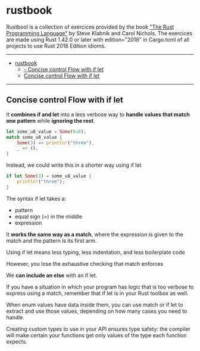 # rustbook
Rustbool is a collection of exercices provided by the book ["The Rust Programming Language"](https://doc.rust-lang.org/book/title-page.html) by Steve Klabnik and Carol Nichols.
The exercices are made using Rust 1.42.0 or later with edition="2018" in Cargo.toml of all projects to use Rust 2018 Edition idioms. 

------------------------------------------------------------
- [rustbook](#rustbook)
  - [- Concise control Flow with if let](#ulliconcise-control-flow-with-if-letliul)
  - [Concise control Flow with if let](#concise-control-flow-with-if-let)
------------------------------------------------------------

## Concise control Flow with if let

It **combines if and let** into a less verbose way to **handle values that match one pattern** while **ignoring the rest**.

```rust
let some_u8_value = Some(0u8);
match some_u8_value {
    Some(3) => println!("three"),
    _ => (),
}
```

Instead, we could write this in a shorter way using if let

```rust
if let Some(3) = some_u8_value {
    println!("three");
}
```

The syntax if let takes a:
- pattern
- equal sign (=) in the middle
- expression

It **works the same way as a match**, where the expression is given to the match and the pattern is its first arm.

Using if let means less typing, less indentation, and less boilerplate code

However, you lose the exhaustive checking that match enforces

We **can include an else** with an if let.

If you have a situation in which your program has logic that is too verbose to express using a match, remember that if let is in your Rust toolbox as well.

When enum values have data inside them, you can use match or if let to extract and use those values, depending on how many cases you need to handle.

Creating custom types to use in your API ensures type safety: the compiler will make certain your functions get only values of the type each function expects.
